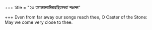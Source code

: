 +++
title = "२७ पराकात्ताच्चिदद्रिवस्त्वां नक्षन्त"

+++
Even from far away our songs reach thee, O Caster of the Stone:  
     May we come very close to thee.
